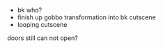 + bk who?
+ finish up gobbo transformation into bk cutscene
+ looping cutscene

doors still can not open?